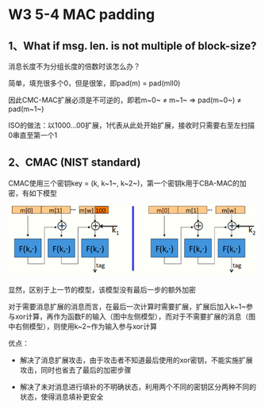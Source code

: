 # W3 5-4 MAC padding

## 1、What if msg. len. is not multiple of block-size?

消息长度不为分组长度的倍数时该怎么办？

简单，填充很多个0，但是很笨，即pad(m) = pad(mll0)

因此CMC-MAC扩展必须是不可逆的，即若m~0~ ≠ m~1~ ⇒ pad(m~0~) ≠ pad(m~1~) 

ISO的做法：以1000…00扩展，1代表从此处开始扩展，接收时只需要右至左扫描0串直至第一个1

## 2、CMAC (NIST standard)

CMAC使用三个密钥key = (k, k~1~, k~2~)，第一个密钥k用于CBA-MAC的加密，有如下模型

![image-20210613110857729](.././images/image-20210613110857729.png)

显然，区别于上一节的模型，该模型没有最后一步的额外加密

对于需要消息扩展的消息而言，在最后一次计算时需要扩展，扩展后加入k~1~参与xor计算，再作为函数F的输入（图中左侧模型），而对于不需要扩展的消息（图中右侧模型），则使用k~2~作为输入参与xor计算

优点：

* 解决了消息扩展攻击，由于攻击者不知道最后使用的xor密钥，不能实施扩展攻击，同时也省去了最后的加密步骤

* 解决了未对消息进行填补的不明确状态，利用两个不同的密钥区分两种不同的状态，使得消息填补更安全